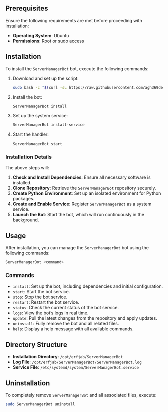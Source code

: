 ## Prerequisites

Ensure the following requirements are met before proceeding with installation:
- **Operating System**: Ubuntu
- **Permissions**: Root or sudo access

## Installation

To install the `ServerManagerBot` bot, execute the following commands:

1. Download and set up the script:
   ```bash
   sudo bash -c "$(curl -sL https://raw.githubusercontent.com/agh369dev/ServerManagerBot/master/install.sh)" @ install-script
   ```

2. Install the bot:
   ```bash
   ServerManagerBot install
   ```

3. Set up the system service:
   ```bash
   ServerManagerBot install-service
   ```

4. Start the handler:
   ```bash
   ServerManagerBot start
   ```

### Installation Details

The above steps will:
1. **Check and Install Dependencies**: Ensure all necessary software is installed.
2. **Clone Repository**: Retrieve the `ServerManagerBot` repository securely.
3. **Create Python Environment**: Set up an isolated environment for Python packages.
4. **Create and Enable Service**: Register `ServerManagerBot` as a system service.
5. **Launch the Bot**: Start the bot, which will run continuously in the background.

## Usage

After installation, you can manage the `ServerManagerBot` bot using the following commands:

```bash
ServerManagerBot <command>
```

### Commands

- `install`: Set up the bot, including dependencies and initial configuration.
- `start`: Start the bot service.
- `stop`: Stop the bot service.
- `restart`: Restart the bot service.
- `status`: Check the current status of the bot service.
- `logs`: View the bot’s logs in real time.
- `update`: Pull the latest changes from the repository and apply updates.
- `uninstall`: Fully remove the bot and all related files.
- `help`: Display a help message with all available commands.

## Directory Structure

- **Installation Directory**: `/opt/erfjab/ServerManagerBot`
- **Log File**: `/opt/erfjab/ServerManagerBot/ServerManagerBot.log`
- **Service File**: `/etc/systemd/system/ServerManagerBot.service`

## Uninstallation

To completely remove `ServerManagerBot` and all associated files, execute:

```bash
sudo ServerManagerBot uninstall
```
